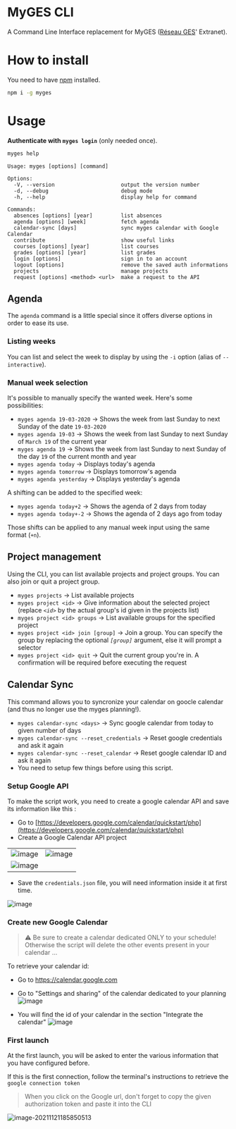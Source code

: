 # MyGES CLI

A Command Line Interface replacement for MyGES ([Réseau GES](http://www.reseau-ges.fr/)' Extranet).

# How to install
You need to have [npm](https://www.npmjs.com/get-npm) installed.
```bash
npm i -g myges
```

# Usage
**Authenticate with `myges login`** (only needed once).
```bash
myges help
```
```
Usage: myges [options] [command]

Options:
  -V, --version                     output the version number
  -d, --debug                       debug mode
  -h, --help                        display help for command

Commands:
  absences [options] [year]         list absences
  agenda [options] [week]           fetch agenda
  calendar-sync [days]              sync myges calendar with Google Calendar
  contribute                        show useful links
  courses [options] [year]          list courses
  grades [options] [year]           list grades
  login [options]                   sign in to an account
  logout [options]                  remove the saved auth informations
  projects                          manage projects
  request [options] <method> <url>  make a request to the API
```

## Agenda
The `agenda` command is a little special since it offers diverse options in order to ease its use.

### Listing weeks
You can list and select the week to display by using the `-i` option (alias of `--interactive`).

### Manual week selection
It's possible to manually specify the wanted week. Here's some possibilities:
- `myges agenda 19-03-2020` -> Shows the week from last Sunday to next Sunday of the date `19-03-2020`
- `myges agenda 19-03` -> Shows the week from last Sunday to next Sunday of `March 19` of the current year
- `myges agenda 19` -> Shows the week from last Sunday to next Sunday of the day `19` of the current month and year
- `myges agenda today` -> Displays today's agenda
- `myges agenda tomorrow` -> Displays tomorrow's agenda
- `myges agenda yesterday` -> Displays yesterday's agenda

A shifting can be added to the specified week:
- `myges agenda today+2` -> Shows the agenda of 2 days from today
- `myges agenda today+-2` -> Shows the agenda of 2 days ago from today

Those shifts can be applied to any manual week input using the same format (`+n`).

## Project management
Using the CLI, you can list available projects and project groups.
You can also join or quit a project group.

- `myges projects` -> List available projects
- `myges project <id>` -> Give information about the selected project (replace *`<id>`* by the actual group's id given in the projects list)
- `myges project <id> groups` -> List available groups for the specified project
- `myges project <id> join [group]` -> Join a group. You can specify the group by replacing the optional *`[group]`* argument, else it will prompt a selector
- `myges project <id> quit` -> Quit the current group you're in. A confirmation will be required before executing the request

## Calendar Sync

This command allows you to syncronize your calendar on goocle calendar (and thus no longer use the myges planning!).

- `myges calendar-sync <days>` -> Sync google calendar from today to given number of days
- `myges calendar-sync --reset_credentials` -> Reset google credentials and ask it again
- `myges calendar-sync --reset_calendar` -> Reset google calendar ID and ask it again
- You need to setup few things before using this script.

### Setup Google API

To make the script work, you need to create a google calendar API and save its information like this :

* Go to [https://developers.google.com/calendar/quickstart/php](https://developers.google.com/calendar/quickstart/php)
* Create a Google Calendar API project

|                                           |                                           |
| ----------------------------------------- | ----------------------------------------- |
| ![image](https://i.imgur.com/xZkQC03.png) | ![image](https://i.imgur.com/QVQ6vH2.png) |
| ![image](https://i.imgur.com/AmHIOfb.png) |                                           |

* Save the `credentials.json` file, you will need information inside it at first time.

![image](https://i.imgur.com/XxVO6z5.png)

### Create new Google Calendar

> :warning: Be sure to create a calendar dedicated ONLY to your schedule! Otherwise the script will delete the other events present in your calendar ...

To retrieve your calendar id:

* Go to https://calendar.google.com

* Go to "Settings and sharing" of the calendar dedicated to your planning
  ![image](https://i.imgur.com/QAZPssf.png)

* You will find the id of your calendar in the section "Integrate the calendar"
  ![image](https://i.imgur.com/1p0Ra2q.png)

### First launch

At the first launch, you will be asked to enter the various information that you have configured before.

If this is the first connection, follow the terminal's instructions to retrieve the `google connection token`

> When you click on the Google url, don't forget to copy the given authorization token and paste it into the CLI


  ![image-20211121185850513](images/README/image-20211121185850513.png)
